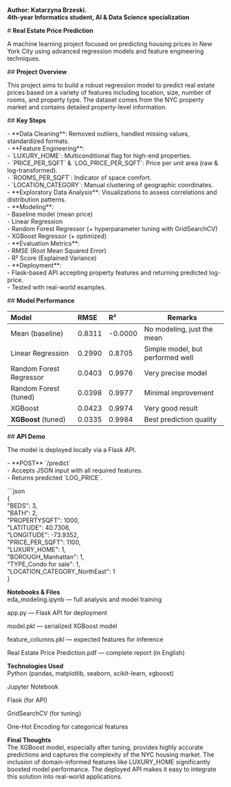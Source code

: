 **Author: Katarzyna Brzeski.**  
**4th-year Informatics student, AI & Data Science specialization**

\# **Real Estate Price Prediction**

A machine learning project focused on predicting housing prices in New York City using advanced regression models and feature engineering techniques.

\#\# **Project Overview**

This project aims to build a robust regression model to predict real estate prices based on a variety of features including location, size, number of rooms, and property type. The dataset comes from the NYC property market and contains detailed property-level information.

\#\#  **Key Steps**

\- \*\*Data Cleaning\*\*: Removed outliers, handled missing values, standardized formats.  
\- \*\*Feature Engineering\*\*:  
  \- \`LUXURY\_HOME\`: Multiconditional flag for high-end properties.  
  \- \`PRICE\_PER\_SQFT\` & \`LOG\_PRICE\_PER\_SQFT\`: Price per unit area (raw & log-transformed).  
  \- \`ROOMS\_PER\_SQFT\`: Indicator of space comfort.  
  \- \`LOCATION\_CATEGORY\`: Manual clustering of geographic coordinates.  
\- \*\*Exploratory Data Analysis\*\*: Visualizations to assess correlations and distribution patterns.  
\- \*\*Modeling\*\*:  
  \- Baseline model (mean price)  
  \- Linear Regression  
  \- Random Forest Regressor (+ hyperparameter tuning with GridSearchCV)  
  \- XGBoost Regressor (+ optimized)  
\- \*\*Evaluation Metrics\*\*:  
  \- RMSE (Root Mean Squared Error)  
  \- R² Score (Explained Variance)  
\- \*\*Deployment\*\*:  
  \- Flask-based API accepting property features and returning predicted log-price.  
  \- Tested with real-world examples.

\#\# **Model Performance**

| Model   | RMSE | R² | Remarks |
| :---- | :---- | :---- | ----- |
| Mean (baseline) | 0.8311 | \-0.0000 | No modeling, just the mean  |
| Linear Regression | 0.2990 | 0.8705 | Simple model, but performed well |
| Random Forest Regressor | 0.0403 | 0.9976 | Very precise model |
| Random Forest (tuned)  | 0.0398   | 0.9977  | Minimal improvement |
| XGBoost | 0.0423 | 0.9974 | Very good result  |
| **XGBoost** (tuned) | 0.0335 | 0.9984 | Best prediction quality |

\#\# **API Demo**

The model is deployed locally via a Flask API.

\- \*\*POST\*\* \`/predict\`  
\- Accepts JSON input with all required features.  
\- Returns predicted \`LOG\_PRICE\`.

\`\`\`json  
{  
  "BEDS": 3,  
  "BATH": 2,  
  "PROPERTYSQFT": 1000,  
  "LATITUDE": 40.7306,  
  "LONGITUDE": \-73.9352,  
  "PRICE\_PER\_SQFT": 1100,  
  "LUXURY\_HOME": 1,  
  "BOROUGH\_Manhattan": 1,  
  "TYPE\_Condo for sale": 1,  
  "LOCATION\_CATEGORY\_NorthEast": 1  
}

**Notebooks & Files**  
eda\_modeling.ipynb — full analysis and model training

app.py — Flask API for deployment

model.pkl — serialized XGBoost model

feature\_columns.pkl — expected features for inference

Real Estate Price Prediction.pdf — complete report (in English)

**Technologies Used**  
Python (pandas, matplotlib, seaborn, scikit-learn, xgboost)

Jupyter Notebook

Flask (for API)

GridSearchCV (for tuning)

One-Hot Encoding for categorical features

**Final Thoughts**  
The XGBoost model, especially after tuning, provides highly accurate predictions and captures the complexity of the NYC housing market. The inclusion of domain-informed features like LUXURY\_HOME significantly boosted model performance. The deployed API makes it easy to integrate this solution into real-world applications.

